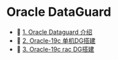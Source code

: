 # Oracle DataGuard

- 📄 [1. Oracle Dataguard 介绍](Oracle%20DataGuard/1.%20Oracle%20Dataguard%20介绍.md)
- 📄 [2. Oracle-19c 单机DG搭建](Oracle%20DataGuard/2.%20Oracle-19c%20单机DG搭建.md)
- 📄 [3. Oracle-19c rac DG搭建](Oracle%20DataGuard/3.%20Oracle-19c%20rac%20DG搭建.md)

‍
